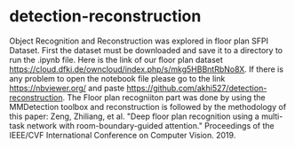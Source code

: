 # detection-reconstruction
Object Recognition and Reconstruction was explored in floor plan SFPI Dataset. First the dataset must be downloaded and save it to a directory to run the .ipynb file. Here is the link of our floor plan dataset https://cloud.dfki.de/owncloud/index.php/s/mkg5HBBntRbNo8X. If there is any problem to open the notebook file please go to the link https://nbviewer.org/ and paste https://github.com/akhi527/detection-reconstruction. The Floor plan recogniiton part was done by using the MMDetection toolbox and reconstruction is followed by the methodology of this paper: Zeng, Zhiliang, et al. "Deep floor plan recognition using a multi-task network with room-boundary-guided attention." Proceedings of the IEEE/CVF International Conference on Computer Vision. 2019.
